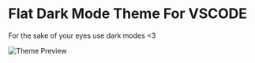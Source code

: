 # Flat Dark Mode Theme For VSCODE
For the sake of your eyes use dark modes <3

![Theme Preview](https://i.imgur.com/MaADDN7.png)
